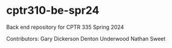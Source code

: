 # cptr310-be-spr24
Back end repository for CPTR 335 Spring 2024

Contributors:
Gary Dickerson
Denton Underwood
Nathan Sweet